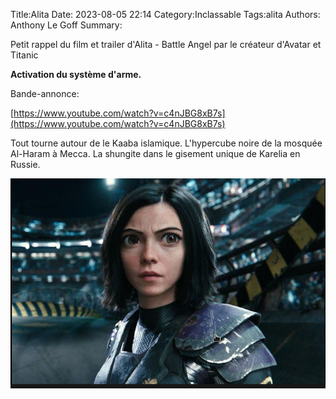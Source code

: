 Title:Alita
Date: 2023-08-05 22:14
Category:Inclassable
Tags:alita
Authors: Anthony Le Goff
Summary:

Petit rappel du film et trailer d'Alita - Battle Angel par le créateur d'Avatar et Titanic

**Activation du système d'arme.**

Bande-annonce:

[https://www.youtube.com/watch?v=c4nJBG8xB7s](https://www.youtube.com/watch?v=c4nJBG8xB7s)


Tout tourne autour de le Kaaba islamique. L'hypercube noire de la mosquée Al-Haram à Mecca. La shungite dans le gisement unique de Karelia en Russie. 

![alita](images/alita.png)